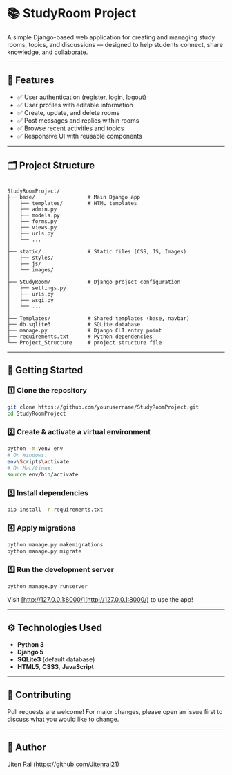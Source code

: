 # 📚 StudyRoom Project

A simple Django-based web application for creating and managing study rooms, topics, and discussions — designed to help students connect, share knowledge, and collaborate.

---

## 📌 Features

- ✅ User authentication (register, login, logout)
- ✅ User profiles with editable information
- ✅ Create, update, and delete rooms
- ✅ Post messages and replies within rooms
- ✅ Browse recent activities and topics
- ✅ Responsive UI with reusable components

---

## 🗂️ Project Structure

```

StudyRoomProject/
├── base/                 # Main Django app
│   ├── templates/        # HTML templates
│   ├── admin.py
│   ├── models.py
│   ├── forms.py
│   ├── views.py
│   ├── urls.py
│   └── ...
│
├── static/               # Static files (CSS, JS, Images)
│   ├── styles/
│   ├── js/
│   └── images/
│
├── StudyRoom/            # Django project configuration
│   ├── settings.py
│   ├── urls.py
│   ├── wsgi.py
│   └── ...
│
├── Templates/            # Shared templates (base, navbar)
├── db.sqlite3            # SQLite database
├── manage.py             # Django CLI entry point
├── requirements.txt      # Python dependencies
└── Project_Structure     # project structure file

````

---

## 🚀 Getting Started

### 1️⃣ Clone the repository

```bash
git clone https://github.com/yourusername/StudyRoomProject.git
cd StudyRoomProject
````

### 2️⃣ Create & activate a virtual environment

```bash
python -m venv env
# On Windows:
env\Scripts\activate
# On Mac/Linux:
source env/bin/activate
```

### 3️⃣ Install dependencies

```bash
pip install -r requirements.txt
```

### 4️⃣ Apply migrations

```bash
python manage.py makemigrations
python manage.py migrate
```

### 5️⃣ Run the development server

```bash
python manage.py runserver
```

Visit [http://127.0.0.1:8000/](http://127.0.0.1:8000/) to use the app!

---

## ⚙️ Technologies Used

* **Python 3**
* **Django 5**
* **SQLite3** (default database)
* **HTML5**, **CSS3**, **JavaScript**

---

## 🤝 Contributing

Pull requests are welcome! For major changes, please open an issue first to discuss what you would like to change.

---

## 👤 Author

Jiten Rai (https://github.com/Jitenrai21)

```

